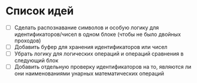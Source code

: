 # Список идей

- [ ] Сделать распознавание символов и особую логику для идентификаторов/чисел в одном блоке (чтобы не было двойных проходов)
- [ ] Добавить буфер для хранения идентификаторов или чисел
- [ ] Убрать логику для логических операций и операций сравнения в следующий блок
- [ ] Добавить отдельную проверку идентификаторов на то, являются ли они наименованиями унарных математических операций
